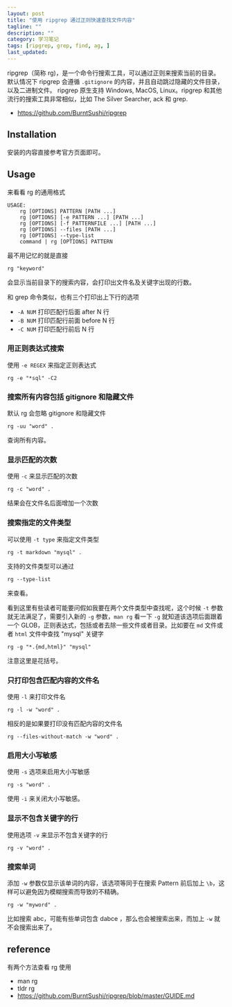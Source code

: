 ```yaml
---
layout: post
title: "使用 ripgrep 通过正则快速查找文件内容"
tagline: ""
description: ""
category: 学习笔记
tags: [ripgrep, grep, find, ag, ]
last_updated:
---
```


ripgrep（简称 rg)，是一个命令行搜索工具，可以通过正则来搜索当前的目录。默认情况下 ripgrep 会遵循 `.gitignore` 的内容，并且自动跳过隐藏的文件目录，以及二进制文件。 ripgrep 原生支持 Windows, MacOS, Linux。ripgrep 和其他流行的搜索工具非常相似，比如 The Silver Searcher, ack 和 grep.

- <https://github.com/BurntSushi/ripgrep>

## Installation
安装的内容直接参考官方页面即可。


## Usage
来看看 rg 的通用格式

	USAGE:
		rg [OPTIONS] PATTERN [PATH ...]
		rg [OPTIONS] [-e PATTERN ...] [PATH ...]
		rg [OPTIONS] [-f PATTERNFILE ...] [PATH ...]
		rg [OPTIONS] --files [PATH ...]
		rg [OPTIONS] --type-list
		command | rg [OPTIONS] PATTERN

最不用记忆的就是直接

	rg "keyword"

会显示当前目录下的搜索内容，会打印出文件名及关键字出现的行数。

和 grep 命令类似，也有三个打印出上下行的选项

- `-A NUM` 打印匹配行后面 after N 行
- `-B NUM` 打印匹配行前面 before N 行
- `-C NUM` 打印匹配行前后 N 行

### 用正则表达式搜索
使用 `-e REGEX` 来指定正则表达式

	rg -e "*sql" -C2

### 搜索所有内容包括 gitignore 和隐藏文件
默认 rg 会忽略 gitignore 和隐藏文件

	rg -uu "word" .

查询所有内容。

### 显示匹配的次数
使用 `-c` 来显示匹配的次数

	rg -c "word" .

结果会在文件名后面增加一个次数

### 搜索指定的文件类型
可以使用 `-t type` 来指定文件类型

	rg -t markdown "mysql" .

支持的文件类型可以通过

	rg --type-list

来查看。

看到这里有些读者可能要问假如我要在两个文件类型中查找呢，这个时候 `-t` 参数就无法满足了，需要引入新的 `-g` 参数，`man rg` 看一下 `-g` 就知道该选项后面跟着一个 GLOB，正则表达式，包括或者去除一些文件或者目录。比如要在 `md` 文件或者 `html` 文件中查找 "mysql" 关键字

	rg -g "*.{md,html}" "mysql"

注意这里是花括号。

### 只打印包含匹配内容的文件名

使用 `-l` 来打印文件名

	rg -l -w "word" .

相反的是如果要打印没有匹配内容的文件名

	rg --files-without-match -w "word" .

### 启用大小写敏感
使用 `-s` 选项来启用大小写敏感

	rg -s "word" .

使用 `-i` 来关闭大小写敏感。

### 显示不包含关键字的行
使用选项 `-v` 来显示不包含关键字的行

	rg -v "word" .

### 搜索单词

添加 `-w` 参数仅显示该单词的内容，该选项等同于在搜索 Pattern 前后加上 `\b`，这样可以避免因为模糊搜索而导致的不精确。

	rg -w "myword" .

比如搜索 abc，可能有些单词包含 dabce ，那么也会被搜索出来，而加上 `-w` 就不会搜索出来了。

## reference

有两个方法查看 rg 使用

- man rg
- tldr rg
- <https://github.com/BurntSushi/ripgrep/blob/master/GUIDE.md>
